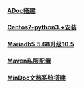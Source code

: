 
#### [ADoc搭建](./工具服务搭建/ADoc搭建.md)
#### [Centos7-python3.+安装](./工具服务搭建/Centos7-python3.+安装.md)
#### [Mariadb5.5.68升级10.5](./工具服务搭建/Mariadb5.5.68升级10.5.md)
#### [Maven私服配置](./工具服务搭建/Maven私服配置.md)
#### [MinDoc文档系统搭建](./工具服务搭建/MinDoc文档系统搭建.md)